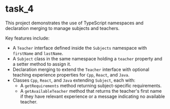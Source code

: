 # task_4

This project demonstrates the use of TypeScript namespaces and declaration merging to manage subjects and teachers.

Key features include:

- A `Teacher` interface defined inside the `Subjects` namespace with `firstName` and `lastName`.
- A `Subject` class in the same namespace holding a `teacher` property and a setter method to assign it.
- Declaration merging to extend the `Teacher` interface with optional teaching experience properties for `Cpp`, `React`, and `Java`.
- Classes `Cpp`, `React`, and `Java` extending `Subject`, each with:
  - A `getRequirements` method returning subject-specific requirements.
  - A `getAvailableTeacher` method that returns the teacher's first name if they have relevant experience or a message indicating no available teacher.
